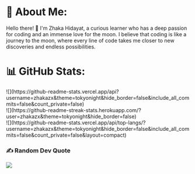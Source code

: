 # 💫 About Me:
Hello there! 👋 I'm Zhaka Hidayat, a curious learner who has a deep passion for coding and an immense love for the moon. I believe that coding is like a journey to the moon, where every line of code takes me closer to new discoveries and endless possibilities.

# 📊 GitHub Stats:
<p align="left">
![](https://github-readme-stats.vercel.app/api?username=zhakazx&theme=tokyonight&hide_border=false&include_all_commits=false&count_private=false)<br/>
![](https://github-readme-streak-stats.herokuapp.com/?user=zhakazx&theme=tokyonight&hide_border=false)<br/>
![](https://github-readme-stats.vercel.app/api/top-langs/?username=zhakazx&theme=tokyonight&hide_border=false&include_all_commits=false&count_private=false&layout=compact)
</p>

### ✍️ Random Dev Quote
![](https://quotes-github-readme.vercel.app/api?type=vetical&theme=radical)
